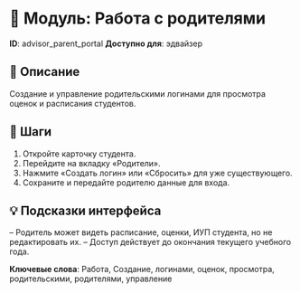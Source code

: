 # 📘 Модуль: Работа с родителями
**ID**: advisor_parent_portal
**Доступно для**: эдвайзер

## 📝 Описание
Создание и управление родительскими логинами для просмотра оценок и расписания студентов.

## 🩜 Шаги
1. Откройте карточку студента.
2. Перейдите на вкладку «Родители».
3. Нажмите «Создать логин» или «Сбросить» для уже существующего.
4. Сохраните и передайте родителю данные для входа.

## 💡 Подсказки интерфейса
– Родитель может видеть расписание, оценки, ИУП студента, но не редактировать их.
– Доступ действует до окончания текущего учебного года.

**Ключевые слова**: Работа, Создание, логинами, оценок, просмотра, родительскими, родителями, управление
